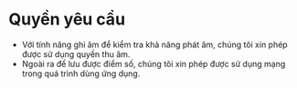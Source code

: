 # Quyền yêu cầu
- Với tính năng ghi âm để kiểm tra khả năng phát âm, chúng tôi xin phép được sử dụng quyền thu âm.
- Ngoài ra để lưu được điểm số, chúng tôi xin phép được sử dụng mạng trong quá trình dùng ứng dụng.
